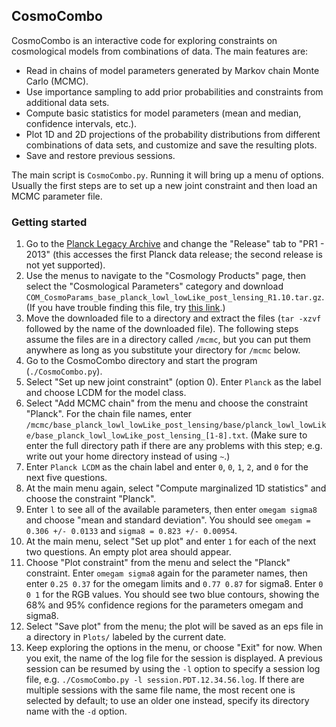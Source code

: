## CosmoCombo

CosmoCombo is an interactive code for exploring constraints on 
cosmological models from combinations of data. The main features are:

- Read in chains of model parameters generated by Markov chain Monte Carlo 
  (MCMC).
- Use importance sampling to add prior probabilities and constraints from
  additional data sets.
- Compute basic statistics for model parameters (mean and median, 
  confidence intervals, etc.).
- Plot 1D and 2D projections of the probability distributions from 
  different combinations of data sets, and customize and 
  save the resulting plots.
- Save and restore previous sessions.

The main script is `CosmoCombo.py`. Running it will bring up a menu of options.
Usually the first steps are to set up a new joint constraint and then 
load an MCMC parameter file.

### Getting started

1. Go to the [Planck Legacy Archive] and change the "Release" tab to 
   "PR1 - 2013" (this accesses the first Planck data release; the second
   release is not yet supported).
1. Use the menus to navigate to the "Cosmology Products" page, then select the
   "Cosmological Parameters" category and download 
   `COM_CosmoParams_base_planck_lowl_lowLike_post_lensing_R1.10.tar.gz`.
   (If you have trouble finding this file, try [this link].)
1. Move the downloaded file to a directory and extract the files 
   (`tar -xzvf` followed by the name of the downloaded file). The following
   steps assume the files are in a directory called `/mcmc`, but you
   can put them anywhere as long as you substitute your directory for 
   `/mcmc` below.
1. Go to the CosmoCombo directory and start the program (`./CosmoCombo.py`).
1. Select "Set up new joint constraint" (option 0). Enter `Planck` as the label
   and choose LCDM for the model class.
1. Select "Add MCMC chain" from the menu and choose the constraint "Planck".
   For the chain file names, enter
   `/mcmc/base_planck_lowl_lowLike_post_lensing/base/planck_lowl_lowLike/base_planck_lowl_lowLike_post_lensing_[1-8].txt`.
   (Make sure to enter the full directory path if there are any problems 
   with this step; e.g. write out your home directory instead of using `~`.)
1. Enter `Planck LCDM` as the chain label and enter `0`, `0`, `1`, `2`, and 
   `0` for the next five questions.
1. At the main menu again, select "Compute marginalized 1D statistics" and 
   choose the constraint "Planck".
1. Enter `l` to see all of the available parameters, then enter `omegam sigma8`
   and choose "mean and standard deviation". You should see
   `omegam = 0.306 +/- 0.0133` and `sigma8 = 0.823 +/- 0.00954`.
1. At the main menu, select "Set up plot" and enter `1` for each of the next
   two questions. An empty plot area should appear.
1. Choose "Plot constraint" from the menu and select the "Planck" constraint.
   Enter `omegam sigma8` again for the parameter names, then enter `0.25 0.37` 
   for the omegam limits and `0.77 0.87` for sigma8. Enter `0 0 1` for the 
   RGB values. You should see two blue contours, showing the 68% and 95% 
   confidence regions for the parameters omegam and sigma8.
1. Select "Save plot" from the menu; the plot will be saved as an eps file
   in a directory in `Plots/` labeled by the current date.
1. Keep exploring the options in the menu, or choose "Exit" for now. When you
   exit, the name of the log file for the session is displayed. A previous 
   session can be resumed by using the `-l` option to specify a session log 
   file, e.g. `./CosmoCombo.py -l session.PDT.12.34.56.log`. If there are
   multiple sessions with the same file name, the most recent one is selected
   by default; to use an older one instead, specify its directory name 
   with the `-d` option.



[Planck Legacy Archive]: http://pla.esac.esa.int/pla/
[this link]: http://pla.esac.esa.int/pla-sl/data-action?COSMOLOGY.COSMOLOGY_OID=703
